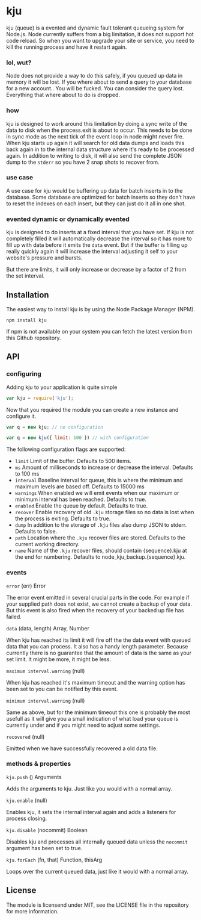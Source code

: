 # kju

kju (queue) is a evented and dynamic fault tolerant queueing system for
Node.js. Node currently suffers from a big limitation, it does not support hot
code reload. So when you want to upgrade your site or service, you need to kill
the running process and have it restart again.

### lol, wut?

Node does not provide a way to do this safely, if you queued up data in memory
it will be lost. If you where about to send a query to your database for a new
account.. You will be fucked. You can consider the query lost. Everything that
where about to do is dropped.

### how

kju is designed to work around this limitation by doing a sync write of the
data to disk when the process.exit is about to occur. This needs to be done in
sync mode as the next tick of the event loop in node might never fire. When kju
starts up again it will search for old data dumps and loads this back again in
to the internal data structure where it's ready to be processed again. In
addition to writing to disk, it will also send the complete JSON dump to the
`stderr` so you have 2 snap shots to recover from.

### use case

A use case for kju would be buffering up data for batch inserts in to the
database. Some database are optimized for batch inserts so they don't have to
reset the indexes on each insert, but they can just do it all in one shot.

### evented dynamic or dynamically evented

kju is designed to do inserts at a fixed interval that you have set. If kju is
not completely filled it will automatically decrease the interval so it has
more to fill up with data before it emits the `data` event. But if the buffer
is filling up really quickly again it will increase the interval adjusting it
self to your website's pressure and bursts.

But there are limits, it will only increase or decrease by a factor of 2 from
the set interval.

## Installation

The easiest way to install kju is by using the Node Package Manager (NPM).

```
npm install kju
```

If npm is not available on your system you can fetch the latest version from
this Github repository.

## API

### configuring

Adding kju to your application is quite simple

```js
var kju = require('kju');
```

Now that you required the module you can create a new instance and configure
it.

```js
var q = new kju; // no configuration

var q = new kju({ limit: 100 }) // with configuration
```

The following configuration flags are supported:

- `limit` Limit of the buffer. Defaults to 500 items.
- `ms` Amount of milliseconds to increase or decrease the interval. Defaults to 100 ms
- `interval` Baseline interval for queue, this is where the minimum and maximum levels are based off.  Defaults to 15000 ms
- `warnings` When enabled we will emit events when our maximum or minimum interval has been reached. Defaults to true.
- `enabled` Enable the queue by default. Defaults to true.
- `recover` Enable recovery of old `.kju` storage files so no data is lost when the process is exiting. Defaults to true.
- `dump` In addition to the storage of `.kju` files also dump JSON to stderr. Defaults to false.
- `path` Location where the `.kju` recover files are stored. Defaults to the current working directory.
- `name` Name of the `.kju` recover files, should contain {sequence}.kju at the end for numbering. Defaults to node_kju_backup.{sequence}.kju.

### events

`error` (err) Error

The error event emitted in several crucial parts in the code. For example if
your supplied path does not exist, we cannot create a backup of your data. But
this event is also fired when the recovery of your backed up file has failed.

`data` (data, length) Array, Number

When kju has reached its limit it will fire off the the data event with queued
data that you can process. It also has a handy length parameter. Because
currently there is no guarantee that the amount of data is the same as your set
limit. It might be more, it might be less.

`maximum interval.warning` (null)

When kju has reached it's maximum timeout and the warning option has been set
to you can be notified by this event.

`minimum interval.warning` (null)

Same as above, but for the minimum timeout this one is probably the most
usefull as it will give you a small indication of what load your queue is
currently under and if you might need to adjust some settings.

`recovered` (null)

Emitted when we have successfully recovered a old data file.

### methods & properties

`kju.push` () Arguments

Adds the arguments to kju. Just like you would with a normal array.

`kju.enable` (null)

Enables kju, it sets the internal interval again and adds a listeners for
process closing.

`kju.disable` (nocommit) Boolean

Disables kju and processes all internally queued data unless the `nocommit`
argument has been set to true.

`kju.forEach` (fn, that) Function, thisArg

Loops over the current queued data, just like it would with a normal array.


## License

The module is licensend under MIT, see the LICENSE file in the repository for
more information.
